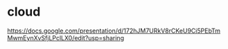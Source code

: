 # cloud
https://docs.google.com/presentation/d/172hJM7URkV8rCKeU9Ci5PEbTmMwmEynXvSfjLPclLX0/edit?usp=sharing
